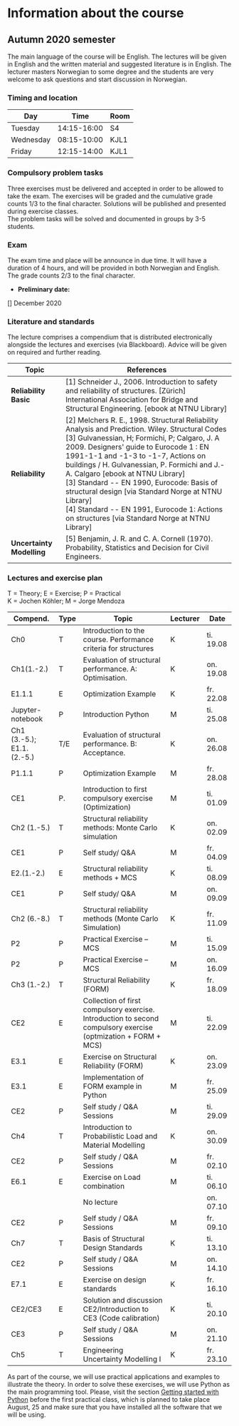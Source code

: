 # Information about the course 

## Autumn 2020 semester

The main language of the course will be English. The lectures will be given in English and the written material and suggested literature is in English. The lecturer masters Norwegian to some
degree and the students are very welcome to ask questions and start discussion in Norwegian.

### Timing and location

| Day        | Time            |  Room           | 
|------------|-----------------|-----------------|
|  Tuesday   | 14:15-16:00     | S4       |
|  Wednesday | 08:15-10:00     | KJL1     |
|  Friday    | 12:15-14:00     | KJL1      |

### Compulsory problem tasks

Three exercises must be delivered and accepted in order to be allowed to take the exam. The exercises will be graded and the cumulative grade counts 1/3 to the final character. Solutions will be published and presented during exercise classes.  
The problem tasks will be solved and documented in groups by 3-5 students.

### Exam

The exam time and place will be announce in due time. It will have a duration of 4 hours, and will be provided in both Norwegian and English. The grade counts 2/3 to the final character.
* __Preliminary date:__ 

[] December 2020

### Literature and standards

The lecture comprises a compendium that is distributed electronically alongside the lectures and exercises (via Blackboard). Advice will be given on required and further reading. 

| Topic | References|
|-------|-----------|
|__Reliability Basic__|	[1] Schneider J., 2006. Introduction to safety and reliability of structures. [Zürich] International Association for Bridge and Structural Engineering. [ebook at NTNU Library]|
|__Reliability__ |	[2] Melchers R. E., 1998. Structural Reliability Analysis and Prediction. Wiley. Structural Codes<br>[3] Gulvanessian, H; Formichi, P; Calgaro, J. A 2009. Designers' guide to Eurocode 1 : EN 1991-1-1 and -1-3 to -1-7, Actions on buildings / H. Gulvanessian, P. Formichi and J.-A. Calgaro [ebook at NTNU Library]<br>[3] Standard -- EN 1990, Eurocode: Basis of structural design [via Standard Norge at NTNU Library]<br>[4] Standard -- EN 1991, Eurocode 1: Actions on structures [via Standard Norge at NTNU Library]|
|__Uncertainty Modelling__|	[5] Benjamin, J. R. and C. A. Cornell (1970). Probability, Statistics and Decision for Civil Engineers.|

### Lectures and exercise plan

T = Theory; E = Exercise; P = Practical  
K = Jochen Köhler; M = Jorge Mendoza


| Compend. | Type |     Topic                                                 |	Lecturer |	Date       | 
|----------|------|-----------------------------------------------------------|----------|-------------|
|   Ch0    |  T   |  Introduction to the course. Performance criteria for structures |         K | ti. 19.08   | 
|Ch1(1.-2.)|  T   |  Evaluation of structural performance. A: Optimisation.          |         K | on. 19.08   | 
| E1.1.1   |  E   |  Optimization Example                                            |         K | fr. 22.08   | 
|   Jupyter-notebook   |  P   |  Introduction Python |         M | ti. 25.08   |
|Ch1 (3.-5.); E1.1.(2.-5.)|  T/E   | Evaluation of structural performance. B: Acceptance.  |         K | on. 26.08   |
| P1.1.1   |  P   |  Optimization Example                                            |         M | fr. 28.08   |
| CE1	     |P.    |	Introduction to first compulsory exercise (Optimization)  |	  M 	   | ti. 01.09	 | 
|Ch2 (1.-5.)| T	  | Structural reliability methods: Monte Carlo simulation    |   K	     | on. 02.09   |
| CE1      |	P	  | Self study/ Q&A	                                          |   M      | fr. 04.09	 |  
| E2.(1.-2.)|E    |	Structural reliability methods + MCS                      |	  K 	   | ti. 08.09	 |  
|CE1       | P	  | Self study/ Q&A                                           |   M	     | on. 09.09   |	
| Ch2 (6.-8.)|	T	  | Structural reliability methods (Monte Carlo Simulation) |   K      | fr. 11.09	 |  
| P2       | P    |	Practical Exercise – MCS                                  |	  M 	   | ti. 15.09	 | 
| P2       | P	  | Practical Exercise – MCS                                  |   M	     | on. 16.09   |	
| Ch3 (1.-2.)|	T	  | Structural Reliability (FORM)                           |   K      | fr. 18.09	 |  
| CE2      | E    |	Collection of first compulsory exercise. Introduction to second compulsory exercise (optmization + FORM + MCS)  |	  M 	   | ti. 22.09	 |  
| E3.1     | E	  | Exercise on Structural Reliability (FORM)                 |   K	     | on. 23.09   |	
| E3.1     | E	  | Implementation of FORM example in Python                  |   M      | fr. 25.09	 |  
| CE2      | P    |	Self study / Q&A Sessions                                 |	  M 	   | ti. 29.09	 |  
| Ch4      | T	  | Introduction to Probabilistic Load and Material Modelling |   K	     | on. 30.09   |	
| CE2      | P	  | Self study / Q&A Sessions                                 |   M      | fr. 02.10	 |  
| E6.1     | E    |	Exercise on Load combination                              |	  M 	   | ti. 06.10	 |  
|          | 	    | No lecture                                                |    	     | on. 07.10   |	
| CE2      | P	  | Self study / Q&A Sessions                                 |   M      | fr. 09.10	 |  
| Ch7      | T    |	Basis of Structural Design Standards                      |	  K 	   | ti. 13.10	 |  
| CE2      | P	  | Self study / Q&A Sessions                                 |   M      | on. 14.10	 |  
| E7.1     | E    | Exercise on design standards                              |   K      | fr. 16.10   |	
| CE2/CE3  | E    |Solution and discussion CE2/Introduction to CE3 (Code calibration)| K | ti. 20.10   |
|  CE3     | P    |     Self study / Q&A Sessions                             |   M      | on. 21.10	 |  
|  Ch5     | T    |  Engineering Uncertainty Modelling I                      |   K      | fr. 23.10   |	

As part of the course, we will use practical applications and examples to illustrate the theory. In order to solve these exercises, we will use Python as the main programming tool. Please, visit the section [Getting started with Python](py_guide) before the first practical class, which is planned to take place August, 25 and make sure that you have installed all the software that we will be using.
